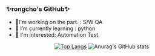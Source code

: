 

  ### ✨rongcho's GitHub✨

- 🔭I'm working on the part. : S/W QA
- 🌱 I’m currently learning : python
- 🤔 I'm interested: Automation Test


<div align="center">
  
﻿[![Top Langs](https://github-readme-stats.vercel.app/api/top-langs/?username=rongcho&langs_count=10&layout=compact&theme=nightowl)](https://github.com/rongcho)
  ![Anurag's GitHub stats](https://github-readme-stats.vercel.app/api?username=rongcho&theme=nightowl&show_icons=true)
  






</div>
  
  
  
  
<!--
**rongcho/rongcho** is a ✨ _special_ ✨ repository because its `README.md` (this file) appears on your GitHub profile.

Here are some ideas to get you started:

- 🔭 I’m currently working on ...
- 🌱 I’m currently learning ...
- 👯 I’m looking to collaborate on ...
- 🤔 I’m looking for help with ...
- 💬 Ask me about ...
- 📫 How to reach me: ...
- 😄 Pronouns: ...
- ⚡ Fun fact: ...
-->
